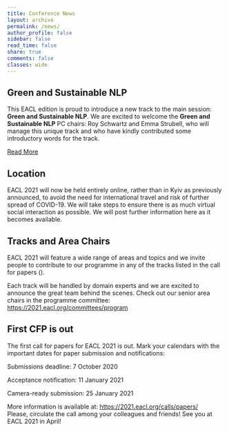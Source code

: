 ```yaml
---
title: Conference News
layout: archive
permalink: /news/
author_profile: false
sidebar: false
read_time: false
share: true
comments: false
classes: wide
---
```


<div class="notice--info" markdown="1">
  <h2>Green and Sustainable NLP</h2>

This EACL edition is proud to introduce a new track to the main session: **Green and Sustainable NLP**.
We are excited to welcome the **Green and Sustainable NLP** PC chairs: Roy Schwartz and Emma Strubell, who will manage this unique
track and who have kindly contributed some introductory words for the track.

[Read More](/news/green-and-sustainable-nlp)

</div>

<div class="notice--info" markdown="1">
  <h2>Location</h2>

EACL 2021 will now be held entirely online, rather than in Kyiv as previously announced, to avoid the need for international travel and risk of further spread of COVID-19. We will take steps to ensure there is as much virtual social interaction as possible. We will post further information here as it becomes available.

</div>

<div class="notice--info" markdown="1">
  <h2>Tracks and Area Chairs</h2>
  EACL 2021 will feature a wide range of areas and topics and we invite people to contribute to our programme in any of the tracks listed in the call for papers (<https://2021.eacl.org/calls/papers/>).

Each track will be handled by domain experts and we are excited to announce the great team behind the scenes. Check out our senior area chairs in the programme committee: <https://2021.eacl.org/committees/program>

</div>

<div class="notice--info" markdown="1">
  <h2>First CFP is out</h2>

The first call for papers for EACL 2021 is out. Mark your calendars with the important dates for paper submission and notifications:

Submissions deadline: 7 October 2020

Acceptance notification: 11 January 2021

Camera-ready submission: 25 January 2021

More information is available at: <https://2021.eacl.org/calls/papers/><br/>
Please, circulate the call among your colleagues and friends! See you at EACL 2021 in April!

</div>
